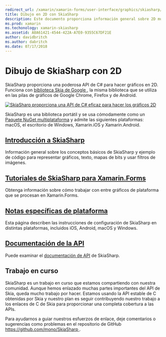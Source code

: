 ```yaml
---
redirect_url: /xamarin/xamarin-forms/user-interface/graphics/skiasharp/
title: Dibujo en 2D con SkiaSharp
description: Este documento proporciona información general sobre 2D multiplataforma de dibujo de SkiaSharp. Incluye vínculos a diversas guías que describen SkiaSharp y sus diversas API.
ms.prod: xamarin
ms.techonology: xamarin-skiasharp
ms.assetid: A8A61421-4544-422A-A7E0-9355C67DF21E
author: davidbritch
ms.author: dabritch
ms.date: 07/17/2018
---
```


# <a name="2d-drawing-with-skiasharp"></a>Dibujo de SkiaSharp con 2D

SkiaSharp proporciona una poderosa API de C#  para hacer gráficos en 2D. Funciona con [biblioteca Skia de Google ](http://skia.org), la misma biblioteca que se utiliza en las pilas de gráficos de Google Chrome, Firefox y de Android.

[![](images/ide-sml.png "SkiaSharp proporciona una API de C# eficaz para hacer los gráficos 2D")](images/ide.png#lightbox)

SkiaSharp es una biblioteca portátil y se usa cómodamente como un [Paquete NuGet multiplataforma](https://www.nuget.org/packages/SkiaSharp) y admite las siguientes plataformas: macOS, el escritorio de Windows, Xamarin.iOS y Xamarin.Android.

## <a name="introduction-to-skiasharpgraphics-gamesskiasharpintroductionmd"></a>[Introducción a SkiaSharp](~/graphics-games/skiasharp/introduction.md)

Información general sobre los conceptos básicos de SkiaSharp y ejemplo de código para representar gráficos, texto, mapas de bits y usar filtros de imágenes.

## <a name="skiasharp-tutorials-for-xamarinformsxamarin-formsuser-interfacegraphicsskiasharpindexmd"></a>[Tutoriales de SkiaSharp para Xamarin.Forms](~/xamarin-forms/user-interface/graphics/skiasharp/index.md)

Obtenga información sobre cómo trabajar con entre gráficos de plataforma que se procesan en Xamarin.Forms.

## <a name="platform-specific-notesgraphics-gamesskiasharpplatformmd"></a>[Notas específicas de plataforma](~/graphics-games/skiasharp/platform.md)

Esta página describen las instrucciones de configuración de SkiaSharp en distintas plataformas, incluidos iOS, Android, macOS y Windows.

## <a name="api-documentationhttpsdocsmicrosoftcomdotnetapiskiasharp"></a>[Documentación de la API](https://docs.microsoft.com/dotnet/api/skiasharp)

Puede examinar el [documentación de API](https://docs.microsoft.com/dotnet/api/skiasharp) de SkiaSharp.

## <a name="work-in-progress"></a>Trabajo en curso

SkiaSharp es un trabajo en curso que estamos compartiendo con nuestra comunidad. Aunque hemos enlazado muchas partes importantes del API de Skia, queda mucho trabajo por hacer. Estamos usando la API estable de C obtenidas por Skia y nuestro plan es seguir contribuyendo nuestro trabajo a los enlaces de C de Skia para proporcionar una completa cobertura a las APIs.

Para ayudarnos a guiar nuestros esfuerzos de enlace, deje comentarios o sugerencias como problemas en el repositorio de GitHub [ https://github.com/mono/SkiaSharp ](https://github.com/mono/SkiaSharp).
